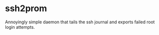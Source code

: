 # ssh2prom

Annoyingly simple daemon that tails the ssh journal and exports failed root login attempts.

